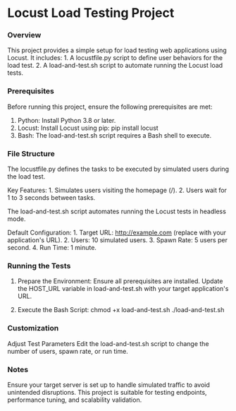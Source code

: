 # Locust Load Testing Project

### Overview
This project provides a simple setup for load testing web applications using Locust. 
It includes: 1. A locustfile.py script to define user behaviors for the load test.
             2. A load-and-test.sh script to automate running the Locust load tests. 

### Prerequisites
Before running this project, ensure the following prerequisites are met:

1. Python: Install Python 3.8 or later.
2. Locust: Install Locust using pip: pip install locust
3. Bash: The load-and-test.sh script requires a Bash shell to execute.

### File Structure
The locustfile.py defines the tasks to be executed by simulated users during the load test.

Key Features: 1. Simulates users visiting the homepage (/).
              2. Users wait for 1 to 3 seconds between tasks.

The load-and-test.sh script automates running the Locust tests in headless mode.

Default Configuration: 1. Target URL: http://example.com (replace with your application's URL).
                       2. Users: 10 simulated users.
                       3. Spawn Rate: 5 users per second.
                       4. Run Time: 1 minute.

### Running the Tests
1. Prepare the Environment:
Ensure all prerequisites are installed.
Update the HOST_URL variable in load-and-test.sh with your target application's URL.

2. Execute the Bash Script:
chmod +x load-and-test.sh
./load-and-test.sh

### Customization
Adjust Test Parameters
Edit the load-and-test.sh script to change the number of users, spawn rate, or run time.

### Notes
Ensure your target server is set up to handle simulated traffic to avoid unintended disruptions.
This project is suitable for testing endpoints, performance tuning, and scalability validation.


